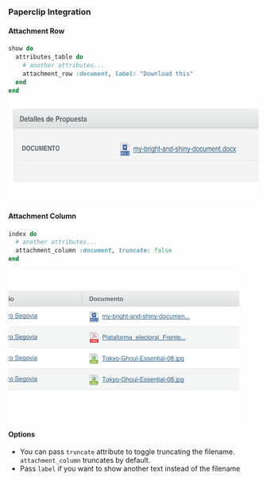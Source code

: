 ### Paperclip Integration

#### Attachment Row

```ruby
show do
  attributes_table do
    # another attributes...
    attachment_row :document, label: "Download this"
  end
end
```

<img src="./images/paperclip-attachment-row-example.png" height="200" />

#### Attachment Column

```ruby
index do
  # another attributes...
  attachment_column :document, truncate: false
end
```

<img src="./images/paperclip-attachment-column-example.png" height="300" />

#### Options

* You can pass `truncate` attribute to toggle truncating the filename. `attachment_column` truncates by default.
* Pass `label` if you want to show another text instead of the filename
